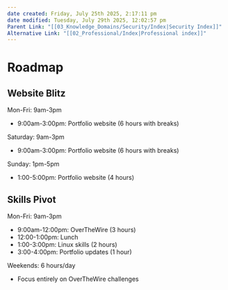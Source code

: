 ```yaml
---
date created: Friday, July 25th 2025, 2:17:11 pm
date modified: Tuesday, July 29th 2025, 12:02:57 pm
Parent Link: "[[03_Knowledge_Domains/Security/Index|Security Index]]"
Alternative Link: "[[02_Professional/Index|Professional index]]"
---
```


# Roadmap

## Website Blitz

Mon-Fri: 9am-3pm
- 9:00am-3:00pm: Portfolio website (6 hours with breaks)

Saturday: 9am-3pm
- 9:00am-3:00pm: Portfolio website (6 hours with breaks)

Sunday: 1pm-5pm  
- 1:00-5:00pm: Portfolio website (4 hours)

## Skills Pivot

Mon-Fri: 9am-3pm
- 9:00am-12:00pm: OverTheWire (3 hours)
- 12:00-1:00pm: Lunch
- 1:00-3:00pm: Linux skills (2 hours)
- 3:00-4:00pm: Portfolio updates (1 hour)

Weekends: 6 hours/day
- Focus entirely on OverTheWire challenges